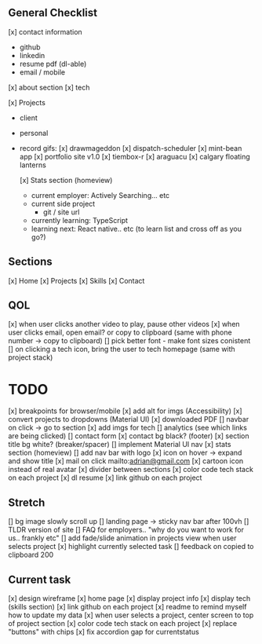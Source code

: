 ## General Checklist

[x] contact information

- github
- linkedin
- resume pdf (dl-able)
- email / mobile

[x] about section
[x] tech

[x] Projects

- client
- personal
- record gifs:
  [x] drawmageddon
  [x] dispatch-scheduler
  [x] mint-bean app
  [x] portfolio site v1.0
  [x] tiembox-r
  [x] araguacu
  [x] calgary floating lanterns

  [x] Stats section (homeview)

  - current employer: Actively Searching... etc
  - current side project
    - git / site url
  - currently learning: TypeScript
  - learning next: React native.. etc (to learn list and cross off as you go?)

## Sections

[x] Home
[x] Projects
[x] Skills
[x] Contact

## QOL

[x] when user clicks another video to play, pause other videos
[x] when user clicks email, open email? or copy to clipboard (same with phone number -> copy to clipboard)
[] pick better font - make font sizes conistent
[] on clicking a tech icon, bring the user to tech homepage (same with project stack)

# TODO

[x] breakpoints for browser/mobile
[x] add alt for imgs (Accessibility)
[x] convert projects to dropdowns (Material UI)
[x] downloaded PDF
[] navbar on click -> go to section
[x] add imgs for tech
[] analytics (see which links are being clicked)
[] contact form
[x] contact bg black? (footer)
[x] section title bg white? (breaker/spacer)
[] implement Material UI nav
[x] stats section (homeview)
[] add nav bar with logo
[x] icon on hover -> expand and show title
[x] mail on click mailto:adrian@gmail.com
[x] cartoon icon instead of real avatar
[x] divider between sections
[x] color code tech stack on each project
[x] dl resume
[x] link github on each project

## Stretch

[] bg image slowly scroll up
[] landing page -> sticky nav bar after 100vh
[] TLDR version of site
[] FAQ for employers.. "why do you want to work for us.. frankly etc"
[] add fade/slide animation in projects view when user selects project
[x] highlight currently selected task
[] feedback on copied to clipboard 200

## Current task

[x] design wireframe
[x] home page
[x] display project info
[x] display tech (skills section)
[x] link github on each project
[x] readme to remind myself how to update my data
[x] when user selects a project, center screen to top of project section
[x] color code tech stack on each project
[x] replace "buttons" with chips
[x] fix accordion gap for currentstatus
